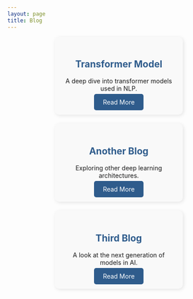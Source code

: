 ```yaml
---
layout: page
title: Blog
---
```


<div style="display: flex; justify-content: center; flex-wrap: wrap; gap: 20px;">

  <!-- Card 1 -->
  <div style="background-color: #f9f9f9; border-radius: 10px; box-shadow: 2px 2px 8px rgba(0, 0, 0, 0.1); padding: 20px; width: 30%; min-width: 250px; text-align: center;">
    <h2 style="color: #2F5C8C;">Transformer Model</h2>
    <p>A deep dive into transformer models used in NLP.</p>
    <a href="transformer" style="color: white; background-color: #2F5C8C; padding: 10px 20px; border-radius: 5px; text-decoration: none;">Read More</a>
  </div>

  <!-- Card 2 -->
  <div style="background-color: #f9f9f9; border-radius: 10px; box-shadow: 2px 2px 8px rgba(0, 0, 0, 0.1); padding: 20px; width: 30%; min-width: 250px; text-align: center;">
    <h2 style="color: #2F5C8C;">Another Blog</h2>
    <p>Exploring other deep learning architectures.</p>
    <a href="another_blog.md" style="color: white; background-color: #2F5C8C; padding: 10px 20px; border-radius: 5px; text-decoration: none;">Read More</a>
  </div>

  <!-- Card 3 -->
  <div style="background-color: #f9f9f9; border-radius: 10px; box-shadow: 2px 2px 8px rgba(0, 0, 0, 0.1); padding: 20px; width: 30%; min-width: 250px; text-align: center;">
    <h2 style="color: #2F5C8C;">Third Blog</h2>
    <p>A look at the next generation of models in AI.</p>
    <a href="third_blog.md" style="color: white; background-color: #2F5C8C; padding: 10px 20px; border-radius: 5px; text-decoration: none;">Read More</a>
  </div>

  <!-- Add more cards here if necessary -->

</div>
